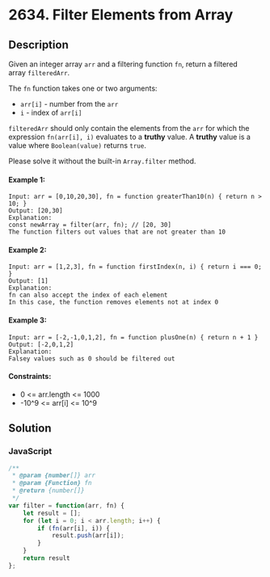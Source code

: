 # 2634. Filter Elements from Array


## Description
Given an integer array `arr` and a filtering function `fn`, return a filtered array `filteredArr`.

The `fn` function takes one or two arguments:

-   `arr[i]` - number from the `arr`
-   `i` - index of `arr[i]`

`filteredArr` should only contain the elements from the `arr` for which the expression `fn(arr[i], i)` evaluates to a **truthy** value. A **truthy** value is a value where `Boolean(value)` returns `true`.

Please solve it without the built-in `Array.filter` method.

#### Example 1:
```
Input: arr = [0,10,20,30], fn = function greaterThan10(n) { return n > 10; }
Output: [20,30]
Explanation:
const newArray = filter(arr, fn); // [20, 30]
The function filters out values that are not greater than 10
```

#### Example 2:
```
Input: arr = [1,2,3], fn = function firstIndex(n, i) { return i === 0; }
Output: [1]
Explanation:
fn can also accept the index of each element
In this case, the function removes elements not at index 0
```

#### Example 3:
```
Input: arr = [-2,-1,0,1,2], fn = function plusOne(n) { return n + 1 }
Output: [-2,0,1,2]
Explanation:
Falsey values such as 0 should be filtered out
```

#### Constraints:
- 0 <= arr.length <= 1000
- -10^9 <= arr[i] <= 10^9


## Solution

### JavaScript
```js
/**
 * @param {number[]} arr
 * @param {Function} fn
 * @return {number[]}
 */
var filter = function(arr, fn) {
    let result = [];
    for (let i = 0; i < arr.length; i++) {
        if (fn(arr[i], i)) {
            result.push(arr[i]);
        }
    }
    return result
};
```

